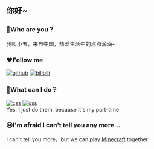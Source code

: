 ## 你好~
### 👋Who are you？
我叫小五，来自中国，热爱生活中的点点滴滴~
### ❤Follow me
<a href="https://github.com/LittleFIve233"><img src="https://img.shields.io/badge/GitHub-black.svg" alt="github"></a>
<a href="https://space.bilibili.com/357635616"><img src="https://img.shields.io/badge/bilibili-pink.svg" alt="bilibili"></a>
### 🤔What can I do？
<a href="https://www.w3school.com.cn/html/index.asp"><img src="https://img.shields.io/badge/HTML-orange.svg" alt="css"></a> 
<a href="https://www.w3school.com.cn/css/index.asp"><img src="https://img.shields.io/badge/CSS-blue.svg" alt="css"></a><br />
Yes, I just do them, because it's my part-time
### 😢I'm afraid I can't tell you any more...
I can't tell you more，but we can play <a href="https://www.minecraft.net">Minecraft</a> together
